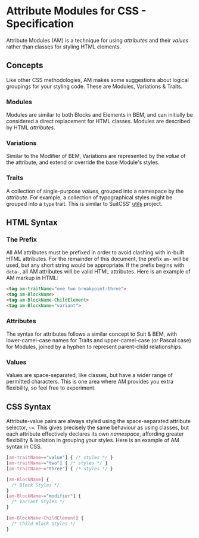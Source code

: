 # Attribute Modules for CSS - Specification

Attribute Modules (AM) is a technique for using *attributes* and their *values* rather than classes for styling HTML elements.

## Concepts

Like other CSS methodologies, AM makes some suggestions about logical groupings for your styling code. These are Modules, Variations & Traits.

### Modules

Modules are similar to both Blocks and Elements in BEM, and can initially be considered a direct replacement for HTML classes. Modules are described by HTML *attributes*.

### Variations

Similar to the Modifier of BEM, Variations are represented by the *value* of the attribute, and extend or override the base Module's styles.

### Traits

A collection of single-purpose *values*, grouped into a namespace by the *attribute*. For example, a collection of typographical styles might be grouped into a `type` trait. This is similar to SuitCSS' [utils](https://github.com/suitcss/utils) project.

## HTML Syntax
### The Prefix

All AM attributes must be prefixed in order to avoid clashing with in-built HTML attributes. For the remainder of this document, the prefix `am-` will be used, but any short string would be appropriate. If the prefix begins with `data-`, all AM attributes will be valid HTML attributes. Here is an example of AM markup in HTML:

```html
<tag am-traitName="one two breakpoint:three">
<tag am-BlockName>
<tag am-BlockName-ChildElement>
<tag am-BlockName="variant">
```

### Attributes

The syntax for attributes follows a similar concept to Suit & BEM, with lower-camel-case names for Traits and upper-camel-case (or Pascal case) for Modules, joined by a hyphen to represent parent-child relationships.

### Values

Values are space-separated, like classes, but have a wider range of permitted characters. This is one area where AM provides you extra flexibility, so feel free to experiment.

## CSS Syntax

Attribute-value pairs are always styled using the space-separated attribute selector, `~=`. This gives precisely the same behaviour as using classes, but each attribute effectively declares its own *namespace*, affording greater flexibility & isolation in grouping your styles. Here is an example of AM syntax in CSS.

```css
[am-traitName~="value"] { /* styles */ }
[am-traitName~="two"] { /* styles */ }
[am-traitName~="three"] { /* styles */ }

[am-BlockName] {
  /* Block Styles */
}
[am-BlockName~="modifier"] {
  /* Variant Styles */
}

[am-BlockName-ChildElement] {
  /* Child Block Styles */
}
```


